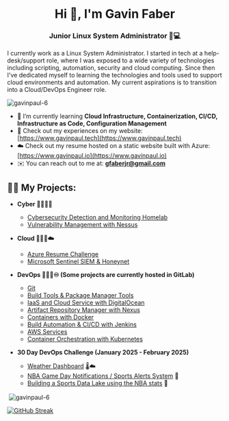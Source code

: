 <h1 align="center">Hi 👋, I'm Gavin Faber</h1>
<h3 align="center"> Junior Linux System Administrator 🐧💻</h3>

<p>I currently work as a Linux System Administrator. I started in tech at a help-desk/support role, where I was exposed to a wide variety of technologies including scripting, automation, security and cloud computing. Since then I've dedicated myself to learning the technologies and tools used to support cloud environments and automation. My current aspirations is to transition into a Cloud/DevOps Engineer role.


<p align="left"> <img src="https://komarev.com/ghpvc/?username=gavinpaul-6&label=Profile%20views&color=0e75b6&style=flat" alt="gavinpaul-6" /> </p>

- 🧠 I’m currently learning **Cloud Infrastructure, Containerization, CI/CD, Infrastructure as Code, Configuration Management**
- 📝 Check out my experiences on my website: [https://www.gavinpaul.tech](https://www.gavinpaul.tech)
- ☁️ Check out my resume hosted on a static website built with Azure: [https://www.gavinpaul.io](https://www.gavinpaul.io)
- ✉️ You can reach out to me at: **gfaberjr@gmail.com**

<h2>👨‍💻 My Projects:</h2>

- <b>Cyber 👨🏽‍💻🔎</b>
  - [Cybersecurity Detection and Monitoring Homelab](https://github.com/gavinpaul-6/SOC-Lab)
  - [Vulnerability Management with Nessus](https://github.com/gavinpaul-6/Vulnerability-Management-using-Nessus)  

- <b>Cloud 👨🏽‍💻☁️</b>
  - [Azure Resume Challenge](https://github.com/gavinpaul-6/azure-resume)
  - [Microsoft Sentinel SIEM & Honeynet](https://github.com/gavinpaul-6/microsoft-sentinel-siem)

- <b>DevOps 👨🏽‍💻♾️ (Some projects are currently hosted in GitLab)</b>
  - [Git](https://github.com/gavinpaul-6/devops-projects/tree/main/git/test-node-app)
  - [Build Tools & Package Manager Tools](https://github.com/gavinpaul-6/devops-projects/tree/main/build-tools)
  - [IaaS and Cloud Service with DigitalOcean](https://github.com/gavinpaul-6/devops-projects/tree/main/iaas-cloud)
  - [Artifact Repository Manager with Nexus](https://github.com/gavinpaul-6/devops-projects/tree/main/nexus)
  - [Containers with Docker](https://github.com/gavinpaul-6/devops-projects/tree/main/docker)
  - [Build Automation & CI/CD with Jenkins](https://gitlab.com/gavin-devop-projects/08-jenkins)
  - [AWS Services](https://gitlab.com/gavin-devop-projects/09-aws)
  - [Container Orchestration with Kubernetes](https://gitlab.com/gavin-devop-projects/10-kubernetes)
  
- <b>30 Day DevOps Challenge (January 2025 - February 2025)</b>
  - [Weather Dashboard](https://github.com/gavinpaul-6/Weather-Dashboard) 🌡️☁️
  - [NBA Game Day Notifications / Sports Alerts System](https://github.com/gavinpaul-6/NBA-Game-Day-Notifications-Sports-Alerts-System) 🏀
  - [Building a Sports Data Lake using the NBA stats](https://github.com/gavinpaul-6/NBA-DataLake) 🧐


[youtube]: https://www.youtube.com/c/gavinpaultech
[linkedin]: https://linkedin.com/in/gavin-faber




<p>&nbsp;<img align="center" src="https://github-readme-stats.vercel.app/api?username=gavinpaul-6&show_icons=true&locale=en" alt="gavinpaul-6" /></p>

[![GitHub Streak](https://github-readme-streak-stats-sandy-five.vercel.app?user=gavinpaul-6&theme=highcontrast)](https://git.io/streak-stats)